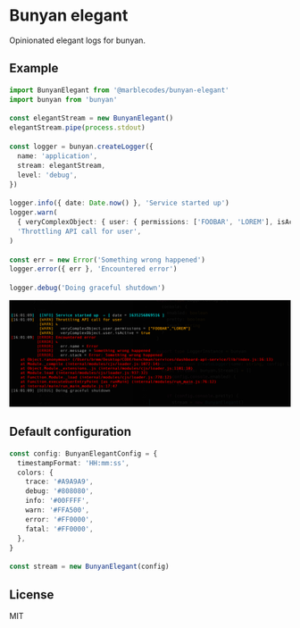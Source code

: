 # Bunyan elegant

Opinionated elegant logs for bunyan.

## Example

```typescript
import BunyanElegant from '@marblecodes/bunyan-elegant'
import bunyan from 'bunyan'

const elegantStream = new BunyanElegant()
elegantStream.pipe(process.stdout)

const logger = bunyan.createLogger({
  name: 'application',
  stream: elegantStream,
  level: 'debug',
})

logger.info({ date: Date.now() }, 'Service started up')
logger.warn(
  { veryComplexObject: { user: { permissions: ['FOOBAR', 'LOREM'], isActive: true } } },
  'Throttling API call for user',
)

const err = new Error('Something wrong happened')
logger.error({ err }, 'Encountered error')

logger.debug('Doing graceful shutdown')
```

![Example](./screenshot.png)

## Default configuration

```typescript
const config: BunyanElegantConfig = {
  timestampFormat: 'HH:mm:ss',
  colors: {
    trace: '#A9A9A9',
    debug: '#808080',
    info: '#00FFFF',
    warn: '#FFA500',
    error: '#FF0000',
    fatal: '#FF0000',
  },
}

const stream = new BunyanElegant(config)
```

## License

MIT
